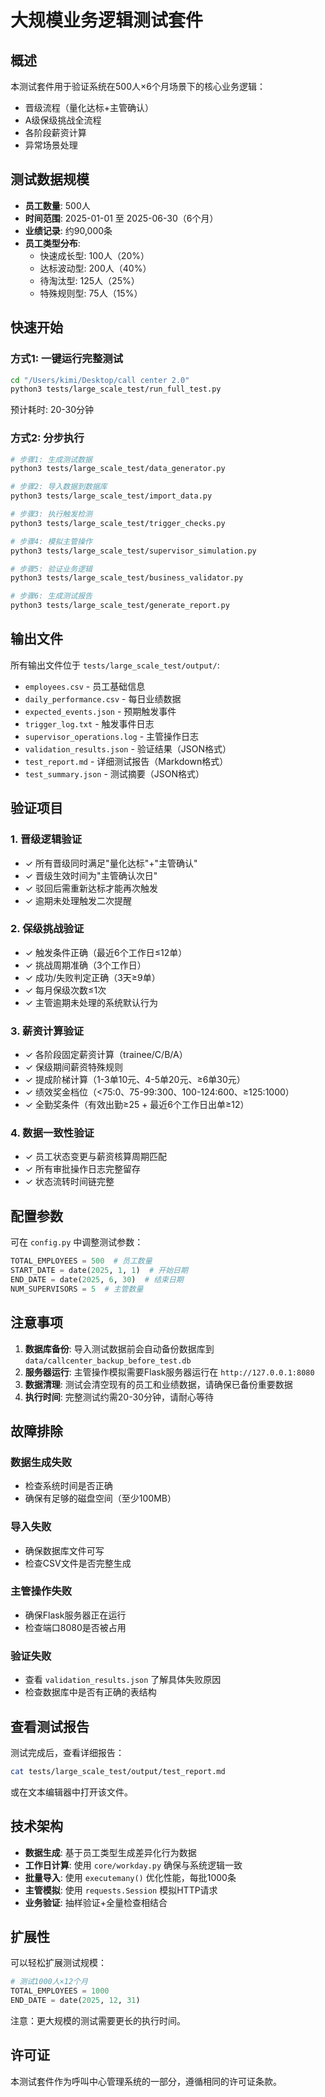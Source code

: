 # 大规模业务逻辑测试套件

## 概述

本测试套件用于验证系统在500人×6个月场景下的核心业务逻辑：
- 晋级流程（量化达标+主管确认）
- A级保级挑战全流程
- 各阶段薪资计算
- 异常场景处理

## 测试数据规模

- **员工数量**: 500人
- **时间范围**: 2025-01-01 至 2025-06-30（6个月）
- **业绩记录**: 约90,000条
- **员工类型分布**:
  - 快速成长型: 100人（20%）
  - 达标波动型: 200人（40%）
  - 待淘汰型: 125人（25%）
  - 特殊规则型: 75人（15%）

## 快速开始

### 方式1: 一键运行完整测试

```bash
cd "/Users/kimi/Desktop/call center 2.0"
python3 tests/large_scale_test/run_full_test.py
```

预计耗时: 20-30分钟

### 方式2: 分步执行

```bash
# 步骤1: 生成测试数据
python3 tests/large_scale_test/data_generator.py

# 步骤2: 导入数据到数据库
python3 tests/large_scale_test/import_data.py

# 步骤3: 执行触发检测
python3 tests/large_scale_test/trigger_checks.py

# 步骤4: 模拟主管操作
python3 tests/large_scale_test/supervisor_simulation.py

# 步骤5: 验证业务逻辑
python3 tests/large_scale_test/business_validator.py

# 步骤6: 生成测试报告
python3 tests/large_scale_test/generate_report.py
```

## 输出文件

所有输出文件位于 `tests/large_scale_test/output/`:

- `employees.csv` - 员工基础信息
- `daily_performance.csv` - 每日业绩数据
- `expected_events.json` - 预期触发事件
- `trigger_log.txt` - 触发事件日志
- `supervisor_operations.log` - 主管操作日志
- `validation_results.json` - 验证结果（JSON格式）
- `test_report.md` - 详细测试报告（Markdown格式）
- `test_summary.json` - 测试摘要（JSON格式）

## 验证项目

### 1. 晋级逻辑验证
- ✓ 所有晋级同时满足"量化达标"+"主管确认"
- ✓ 晋级生效时间为"主管确认次日"
- ✓ 驳回后需重新达标才能再次触发
- ✓ 逾期未处理触发二次提醒

### 2. 保级挑战验证
- ✓ 触发条件正确（最近6个工作日≤12单）
- ✓ 挑战周期准确（3个工作日）
- ✓ 成功/失败判定正确（3天≥9单）
- ✓ 每月保级次数≤1次
- ✓ 主管逾期未处理的系统默认行为

### 3. 薪资计算验证
- ✓ 各阶段固定薪资计算（trainee/C/B/A）
- ✓ 保级期间薪资特殊规则
- ✓ 提成阶梯计算（1-3单10元、4-5单20元、≥6单30元）
- ✓ 绩效奖金档位（<75:0、75-99:300、100-124:600、≥125:1000）
- ✓ 全勤奖条件（有效出勤≥25 + 最近6个工作日出单≥12）

### 4. 数据一致性验证
- ✓ 员工状态变更与薪资核算周期匹配
- ✓ 所有审批操作日志完整留存
- ✓ 状态流转时间链完整

## 配置参数

可在 `config.py` 中调整测试参数：

```python
TOTAL_EMPLOYEES = 500  # 员工数量
START_DATE = date(2025, 1, 1)  # 开始日期
END_DATE = date(2025, 6, 30)  # 结束日期
NUM_SUPERVISORS = 5  # 主管数量
```

## 注意事项

1. **数据库备份**: 导入测试数据前会自动备份数据库到 `data/callcenter_backup_before_test.db`
2. **服务器运行**: 主管操作模拟需要Flask服务器运行在 `http://127.0.0.1:8080`
3. **数据清理**: 测试会清空现有的员工和业绩数据，请确保已备份重要数据
4. **执行时间**: 完整测试约需20-30分钟，请耐心等待

## 故障排除

### 数据生成失败
- 检查系统时间是否正确
- 确保有足够的磁盘空间（至少100MB）

### 导入失败
- 确保数据库文件可写
- 检查CSV文件是否完整生成

### 主管操作失败
- 确保Flask服务器正在运行
- 检查端口8080是否被占用

### 验证失败
- 查看 `validation_results.json` 了解具体失败原因
- 检查数据库中是否有正确的表结构

## 查看测试报告

测试完成后，查看详细报告：

```bash
cat tests/large_scale_test/output/test_report.md
```

或在文本编辑器中打开该文件。

## 技术架构

- **数据生成**: 基于员工类型生成差异化行为数据
- **工作日计算**: 使用 `core/workday.py` 确保与系统逻辑一致
- **批量导入**: 使用 `executemany()` 优化性能，每批1000条
- **主管模拟**: 使用 `requests.Session` 模拟HTTP请求
- **业务验证**: 抽样验证+全量检查相结合

## 扩展性

可以轻松扩展测试规模：

```python
# 测试1000人×12个月
TOTAL_EMPLOYEES = 1000
END_DATE = date(2025, 12, 31)
```

注意：更大规模的测试需要更长的执行时间。

## 许可证

本测试套件作为呼叫中心管理系统的一部分，遵循相同的许可证条款。





